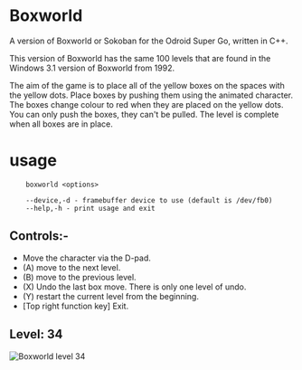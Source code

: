 # Boxworld

A version of Boxworld or Sokoban for the Odroid Super Go, written in C++.

This version of Boxworld has the same 100 levels that are found in the Windows 3.1 version of Boxworld from 1992.

The aim of the game is to place all of the yellow boxes on the spaces with the yellow dots. Place boxes by pushing them using the animated character. The boxes change colour to red when they are placed on the yellow dots. You can only push the boxes, they can't be pulled. The level is complete when all boxes are in place.

# usage
        boxworld <options>

        --device,-d - framebuffer device to use (default is /dev/fb0)
        --help,-h - print usage and exit

## Controls:-
- Move the character via the D-pad.
- (A) move to the next level.
- (B) move to the previous level.
- (X) Undo the last box move. There is only one level of undo.
- (Y) restart the current level from the beginning.
- [Top right function key] Exit.

## Level: 34

![Boxworld level 34](assets/boxworld.png)

